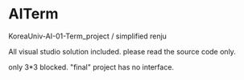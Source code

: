 # AITerm
KoreaUniv-AI-01-Term_project / simplified renju

All visual studio solution included. please read the source code only.

only 3*3 blocked. "final" project has no interface.
